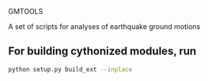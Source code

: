 GMTOOLS

A set of scripts for analyses of earthquake ground motions

## For building cythonized modules, run
```bash
python setup.py build_ext --inplace
```
